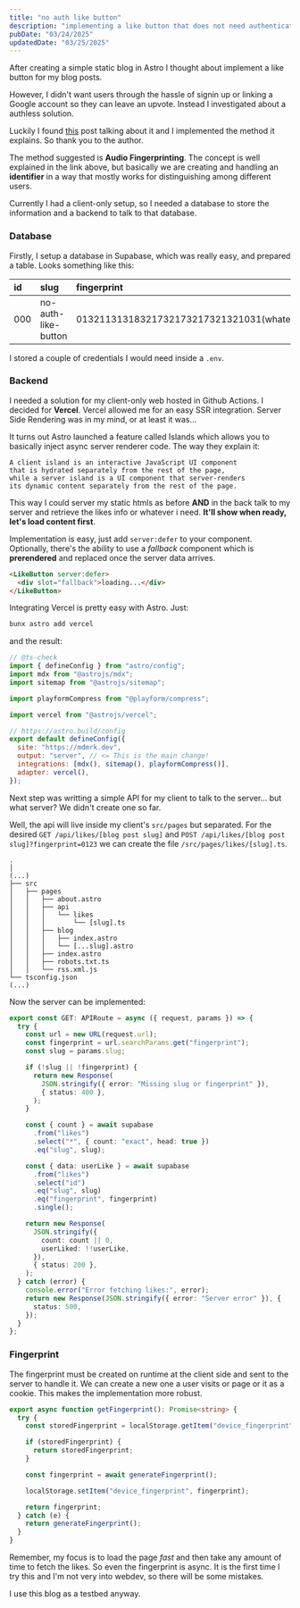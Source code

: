 ```yaml
---
title: "no auth like button"
description: "implementing a like button that does not need authentication in Astro and Supabase"
pubDate: "03/24/2025"
updatedDate: "03/25/2025"
---
```


After creating a simple static blog in Astro I thought about implement a like button for my blog posts.

However, I didn't want users through the hassle of signin up or linking a Google account so they can leave an upvote. Instead I investigated about a authless solution.

Luckily I found [this](https://abhisaha.com/blog/no-authentication-like-button/) post talking about it and I implemented the method it explains. So thank you to the author.

The method suggested is **Audio Fingerprinting**. The concept is well explained in the link above, but basically we are creating and handling an **identifier** in a way that mostly works for distinguishing among different users.

Currently I had a client-only setup, so I needed a database to store the information and a backend to talk to that database.

### Database

Firstly, I setup a database in Supabase, which was really easy, and prepared a table. Looks something like this:

| id  | slug                | fingerprint                                | created_at |
| :-- | :------------------ | :----------------------------------------- | :--------- |
| 000 | no-auth-like-button | 01321131318321732173217321321031(whatever) | today      |

I stored a couple of credentials I would need inside a `.env`.

### Backend

I needed a solution for my client-only web hosted in Github Actions. I decided for **Vercel**. Vercel allowed me for an easy SSR integration. Server Side Rendering was in my mind, or at least it was...

It turns out Astro launched a feature called Islands which allows you to basically inject async server renderer code. The way they explain it:

```
A client island is an interactive JavaScript UI component
that is hydrated separately from the rest of the page,
while a server island is a UI component that server-renders
its dynamic content separately from the rest of the page.
```

This way I could server my static htmls as before **AND** in the back talk to my server and retrieve the likes info or whatever i need. **It'll show when ready, let's load content first**.

Implementation is easy, just add `server:defer` to your component. Optionally, there's the ability to use a _fallback_ component which is **prerendered** and replaced once the server data arrives.

```html
<LikeButton server:defer>
  <div slot="fallback">loading...</div>
</LikeButton>
```

Integrating Vercel is pretty easy with Astro. Just:

```sh
bunx astro add vercel
```

and the result:

```js
// @ts-check
import { defineConfig } from "astro/config";
import mdx from "@astrojs/mdx";
import sitemap from "@astrojs/sitemap";

import playformCompress from "@playform/compress";

import vercel from "@astrojs/vercel";

// https://astro.build/config
export default defineConfig({
  site: "https://mdmrk.dev",
  output: "server", // <= This is the main change!
  integrations: [mdx(), sitemap(), playformCompress()],
  adapter: vercel(),
});
```

Next step was writting a simple API for my client to talk to the server... but what server? We didn't create one so far.

Well, the api will live inside my client's `src/pages` but separated. For the desired `GET /api/likes/[blog post slug]` and `POST /api/likes/[blog post slug]?fingerprint=0123` we can create the file `/src/pages/likes/[slug].ts`.

```
.
│
(...)
├── src
│   ├── pages
│   │   ├── about.astro
│   │   ├── api
│   │   │   └── likes
│   │   │       └── [slug].ts
│   │   ├── blog
│   │   │   ├── index.astro
│   │   │   └── [...slug].astro
│   │   ├── index.astro
│   │   ├── robots.txt.ts
│   │   └── rss.xml.js
└── tsconfig.json
(...)
```

Now the server can be implemented:

```ts
export const GET: APIRoute = async ({ request, params }) => {
  try {
    const url = new URL(request.url);
    const fingerprint = url.searchParams.get("fingerprint");
    const slug = params.slug;

    if (!slug || !fingerprint) {
      return new Response(
        JSON.stringify({ error: "Missing slug or fingerprint" }),
        { status: 400 },
      );
    }

    const { count } = await supabase
      .from("likes")
      .select("*", { count: "exact", head: true })
      .eq("slug", slug);

    const { data: userLike } = await supabase
      .from("likes")
      .select("id")
      .eq("slug", slug)
      .eq("fingerprint", fingerprint)
      .single();

    return new Response(
      JSON.stringify({
        count: count || 0,
        userLiked: !!userLike,
      }),
      { status: 200 },
    );
  } catch (error) {
    console.error("Error fetching likes:", error);
    return new Response(JSON.stringify({ error: "Server error" }), {
      status: 500,
    });
  }
};
```

### Fingerprint

The fingerprint must be created on runtime at the client side and sent to the server to handle it. We can create a new one a user visits or page or it as a cookie. This makes the implementation more robust.

```ts
export async function getFingerprint(): Promise<string> {
  try {
    const storedFingerprint = localStorage.getItem("device_fingerprint");

    if (storedFingerprint) {
      return storedFingerprint;
    }

    const fingerprint = await generateFingerprint();

    localStorage.setItem("device_fingerprint", fingerprint);

    return fingerprint;
  } catch (e) {
    return generateFingerprint();
  }
}
```

Remember, my focus is to load the page _fast_ and then take any amount of time to fetch the likes. So even the fingerprint is async. It is the first time I try this and I'm not very into webdev, so there will be some mistakes.

I use this blog as a testbed anyway.
